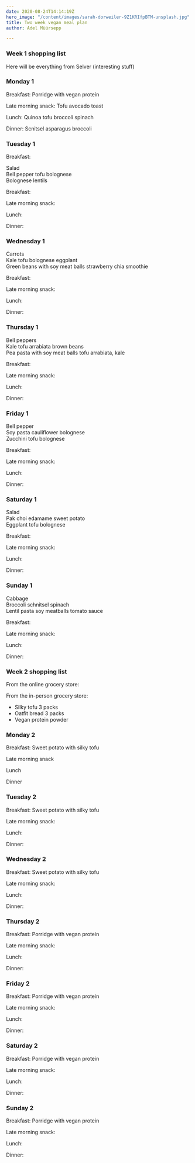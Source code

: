 ```yaml
---
date: 2020-08-24T14:14:19Z
hero_image: "/content/images/sarah-dorweiler-9Z1KRIfpBTM-unsplash.jpg"
title: Two week vegan meal plan
author: Adel Müürsepp

---
```

### Week 1 shopping list

Here will be everything from Selver (interesting stuff)

### Monday 1

Breakfast: Porridge with vegan protein

Late morning snack: Tofu avocado toast

Lunch: Quinoa tofu broccoli spinach

Dinner: Scnitsel asparagus broccoli

### Tuesday 1

Breakfast: 

Salad  
Bell pepper tofu bolognese  
Bolognese lentils

Breakfast:

Late morning snack:

Lunch:

Dinner:

### Wednesday 1

Carrots  
Kale tofu bolognese eggplant  
Green beans with soy meat balls strawberry chia smoothie

Breakfast:

Late morning snack:

Lunch:

Dinner:

### Thursday 1

Bell peppers  
Kale tofu arrabiata brown beans  
Pea pasta with soy meat balls tofu arrabiata, kale

Breakfast:

Late morning snack:

Lunch:

Dinner:

### Friday 1

Bell pepper  
Soy pasta cauliflower bolognese  
Zucchini tofu bolognese

Breakfast:

Late morning snack:

Lunch:

Dinner:

### Saturday 1

Salad  
Pak choi edamame sweet potato  
Eggplant tofu bolognese

Breakfast:

Late morning snack:

Lunch:

Dinner:

### Sunday 1

Cabbage  
Broccoli schnitsel spinach  
Lentil pasta soy meatballs tomato sauce

Breakfast:

Late morning snack:

Lunch:

Dinner:

### Week 2 shopping list

From the online grocery store:

From the in-person grocery store:

* Silky tofu 3 packs
* Oatfit bread 3 packs
* Vegan protein powder

### Monday 2

Breakfast: Sweet potato with silky tofu

Late morning snack

Lunch

Dinner

### Tuesday 2

Breakfast: Sweet potato with silky tofu

Late morning snack:

Lunch:

Dinner:

### Wednesday 2

Breakfast: Sweet potato with silky tofu

Late morning snack:

Lunch:

Dinner:

### Thursday 2

Breakfast: Porridge with vegan protein

Late morning snack:

Lunch:

Dinner:

### Friday 2

Breakfast: Porridge with vegan protein

Late morning snack:

Lunch:

Dinner:

### Saturday 2

Breakfast: Porridge with vegan protein

Late morning snack:

Lunch:

Dinner:

### Sunday 2

Breakfast: Porridge with vegan protein 

Late morning snack:

Lunch:

Dinner:
